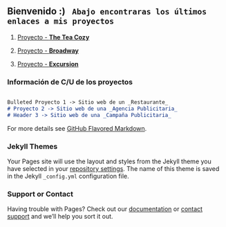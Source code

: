 ## **Bienvenido :)** ` Abajo encontraras los últimos enlaces a mis proyectos`

1. [Proyecto - **The Tea Cozy**](https://albertoprogra.github.io/prj-rev-bwfs-tea-cozy/tea_cozy)

2. [Proyecto - **Broadway**](https://albertoprogra.github.io/broadway/) 

3. [Proyecto - **Excursion**](https://albertoprogra.github.io/excursion/)

### Información de C/U de los proyectos
```markdown

Bulleted Proyecto 1 -> Sitio web de un _Restaurante_
# Proyecto 2 -> Sitio web de una _Agencia Publicitaria_
# Header 3 -> Sitio web de una _Campaña Publicitaria_ 

```

For more details see [GitHub Flavored Markdown](https://guides.github.com/features/mastering-markdown/).

### Jekyll Themes

Your Pages site will use the layout and styles from the Jekyll theme you have selected in your [repository settings](https://github.com/AlbertoProgra/Portafolio/settings). The name of this theme is saved in the Jekyll `_config.yml` configuration file.

### Support or Contact

Having trouble with Pages? Check out our [documentation](https://help.github.com/categories/github-pages-basics/) or [contact support](https://github.com/contact) and we’ll help you sort it out.
